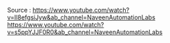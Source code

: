 

Source :
https://www.youtube.com/watch?v=Il8efgsiJyw&ab_channel=NaveenAutomationLabs
https://www.youtube.com/watch?v=s5ppYJJF0R0&ab_channel=NaveenAutomationLabs